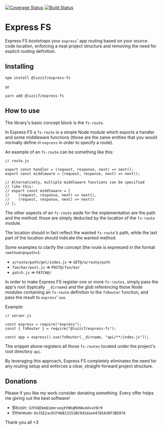 [![Coverage Status](https://coveralls.io/repos/github/luzzif/express-fs/badge.svg?branch=master)](https://coveralls.io/github/luzzif/express-fs?branch=master)
[![Build Status](https://travis-ci.com/luzzif/express-fs.svg?branch=master)](https://travis-ci.com/luzzif/express-fs)

# Express FS

Express FS bootstraps your `express`' app routing based on your source
code location, enforcing a neat project structure and removing the
need for explicit routing definition.

## Installing

```
npm install @luzzif/express-fs
```

or

```
yarn add @luzzif/express-fs
```

## How to use

The library's basic concept block is the `fs-route`.

In Express FS a `fs-route` is a simple Node module which exports a handler and some
middleware functions (those are the same entities that you would normally define in
`express` in order to specify a route).

An example of an `fs-route` can be something like this:

```
// route.js

export const handler = (request, response, next) => next();
export const middleware = (request, response, next) => next();

// Alternatively, multiple middleware functions can be specified
// like this:
// export const middleware = [
//    (request, response, next) => next(),
//    (request, response, next) => next()
// ];
```

The other aspects of an `fs-route` aside for the implementation are the path and the
method: those are simply deducted by the location of the `fs-route` module.

The location should in fact reflect the wanted `fs-route`'s path, while the last part
of the location should indicate the wanted method.

Some examples to clarify the concept (the route is expressed in the format `<method>@<path>`):

-   `a/route/path/get/index.js` => `GET@/a/route/path`
-   `foo/bar/post.js` => `POST@/foo/bar`
-   `patch.js` => `PATCH@/`

In order to make Express FS register one or more `fs-routes`, simply pass the app's root
(typically `__dirname`) and the glob referencing those Node modules containing an `fs-route`
definition to the `fsRouter` function, and pass the result to `express`' `use`.

Example:

```
// server.js

const express = require("express");
const { fsRouter } = require("@luzzif/express-fs");

const app = express().use(fsRouter(__dirname, "api/**/index.js"));
```

The snippet above registers all those `fs-routes` located under the project's root
directory `api`.

By leveraging this approach, Express FS completely eliminates the need for any routing
setup and enforces a clear, straight-forward project structure.

## Donations

Please if you like my work consider donating something. Every offer helps me giving out the best software!

-   Bitcoin: `3JFXQE6mQibmrxoq3YHKqRUHAvmXxuY8r9`
-   Ethereum: `0x35E2acD3f46B13151BC941daa44785A38F3BD97A`

Thank you all <3
